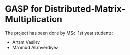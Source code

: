# GASP for Distributed-Matrix-Multiplication

The project has been done by MSc. 1st year students:
- Artem Vasilev
- Mahmud Allahverdiyev
